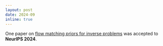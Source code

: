 ```yaml
---
layout: post
date: 2024-09
inline: true
---
```


One paper on [flow matching priors for inverse problems](https://arxiv.org/abs/2405.18816) was accepted to **NeurIPS 2024**.
